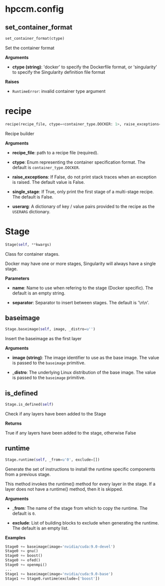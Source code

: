 # hpccm.config

## set_container_format
```python
set_container_format(ctype)
```
Set the container format

__Arguments__


- __ctype (string)__: 'docker' to specify the Dockerfile format, or
'singularity' to specify the Singularity definition file format

__Raises__


- `RuntimeError`: invalid container type argument

# recipe
```python
recipe(recipe_file, ctype=<container_type.DOCKER: 1>, raise_exceptions=False, single_stage=False, userarg=None)
```
Recipe builder

__Arguments__


- __recipe_file__: path to a recipe file (required).

- __ctype__: Enum representing the container specification format.  The
default is `container_type.DOCKER`.

- __raise_exceptions__: If False, do not print stack traces when an
exception is raised.  The default value is False.

- __single_stage__: If True, only print the first stage of a multi-stage
recipe.  The default is False.

- __userarg__: A dictionary of key / value pairs provided to the recipe
as the `USERARG` dictionary.


# Stage
```python
Stage(self, **kwargs)
```
Class for container stages.

Docker may have one or more stages,
   Singularity will always have a single stage.

__Parameters__


- __name__: Name to use when refering to the stage (Docker specific).
The default is an empty string.

- __separator__: Separator to insert between stages.  The default is
'\n\n'.


## baseimage
```python
Stage.baseimage(self, image, _distro=u'')
```
Insert the baseimage as the first layer

__Arguments__


- __image (string)__: The image identifier to use as the base image.
The value is passed to the `baseimage` primitive.

- ___distro__: The underlying Linux distribution of the base image.
The value is passed to the `baseimage` primitive.

## is_defined
```python
Stage.is_defined(self)
```
Check if any layers have been added to the Stage

__Returns__


True if any layers have been added to the stage, otherwise False

## runtime
```python
Stage.runtime(self, _from=u'0', exclude=[])
```
Generate the set of instructions to install the runtime specific
components from a previous stage.

This method invokes the runtime() method for every layer in
the stage.  If a layer does not have a runtime() method, then
it is skipped.

__Arguments__


- ___from__: The name of the stage from which to copy the runtime.
The default is `0`.

- __exclude__: List of building blocks to exclude when generating
the runtime. The default is an empty list.

__Examples__

```python
Stage0 += baseimage(image='nvidia/cuda:9.0-devel')
Stage0 += gnu()
Stage0 += boost()
Stage0 += ofed()
Stage0 += openmpi()
...
Stage1 += baseimage(image='nvidia/cuda:9.0-base')
Stage1 += Stage0.runtime(exclude=['boost'])
```


